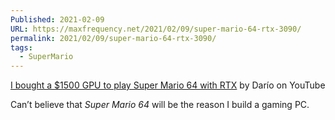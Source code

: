 ```yaml
---
Published: 2021-02-09
URL: https://maxfrequency.net/2021/02/09/super-mario-64-rtx-3090/
permalink: 2021/02/09/super-mario-64-rtx-3090/
tags:
  - SuperMario
---
```

[I bought a $1500 GPU to play Super Mario 64 with RTX](https://www.youtube.com/watch?v=WbxTBT8pauM) by Darío on YouTube

Can’t believe that *Super Mario 64* will be the reason I build a gaming PC.